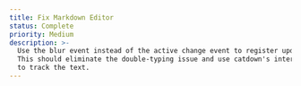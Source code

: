 ```yaml
---
title: Fix Markdown Editor
status: Complete
priority: Medium
description: >-
  Use the blur event instead of the active change event to register updates.
  This should eliminate the double-typing issue and use catdown's internal state
  to track the text.
---
```

